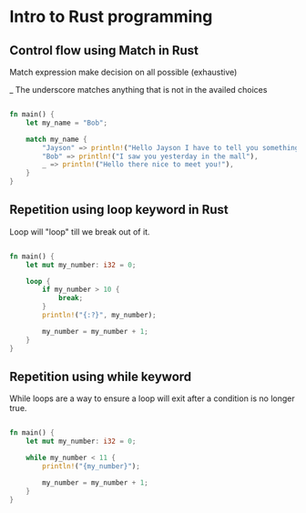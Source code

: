 # Intro to Rust programming

## Control flow using Match in Rust

Match expression make decision on all possible  (exhaustive)

_ The underscore matches anything that is not in the availed choices

```rs

fn main() {
    let my_name = "Bob";

    match my_name {
        "Jayson" => println!("Hello Jayson I have to tell you something"),
        "Bob" => println!("I saw you yesterday in the mall"),
        _ => println!("Hello there nice to meet you!"),
    }
}

```

## Repetition using loop keyword in Rust

Loop will "loop" till we break out of it.

```rs

fn main() {
    let mut my_number: i32 = 0;

    loop {
        if my_number > 10 {
            break;
        }
        println!("{:?}", my_number);

        my_number = my_number + 1;
    }
}

```

## Repetition using while keyword

While loops are a way to ensure a loop will exit after a condition is no longer true.

```rs

fn main() {
    let mut my_number: i32 = 0;

    while my_number < 11 {
        println!("{my_number}");

        my_number = my_number + 1;
    }
}

```



